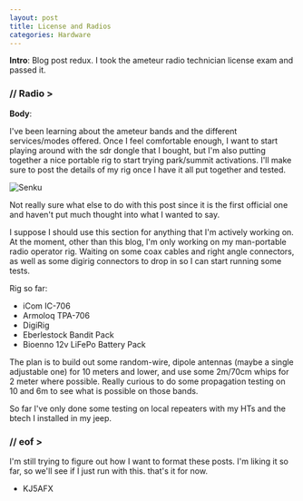 ```yaml
---
layout: post
title: License and Radios
categories: Hardware
---
```


__Intro__: Blog post redux. I took the ameteur radio technician license exam and passed it. 

### // Radio >

__Body__:

I've been learning about the ameteur bands and the different services/modes offered. Once I feel comfortable enough, I want to start playing around with the sdr dongle that I bought, but I'm also putting together a nice portable rig to start trying park/summit activations. I'll make sure to post the details of my rig once I have it all put together and tested.

![Senku](/images/dr-stone-anime.gif)

Not really sure what else to do with this post since it is the first official one and haven't put much thought into what I wanted to say.

I suppose I should use this section for anything that I'm actively working on. At the moment, other than this blog, I'm only working on my man-portable radio operator rig. Waiting on some coax cables and right angle connectors, as well as some digirig connectors to drop in so I can start running some tests.

Rig so far:

- iCom IC-706
- Armoloq TPA-706
- DigiRig
- Eberlestock Bandit Pack
- Bioenno 12v LiFePo Battery Pack

The plan is to build out some random-wire, dipole antennas (maybe a single adjustable one) for 10 meters and lower, and use some 2m/70cm whips for 2 meter where possible. Really curious to do some propagation testing on 10 and 6m to see what is possible on those bands.

So far I've only done some testing on local repeaters with my HTs and the btech I installed in my jeep.

### // eof >

I'm still trying to figure out how I want to format these posts. I'm liking it so far, so we'll see if I just run with this. that's it for now.

- KJ5AFX